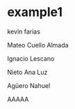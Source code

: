 # example1

kevin farias

Mateo Cuello Almada 

Ignacio Lescano

Nieto Ana Luz

Agüero Nahuel

AAAAA